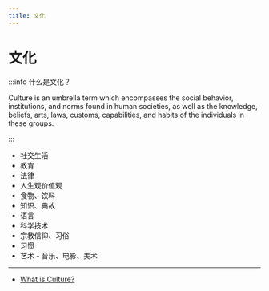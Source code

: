 ```yaml
---
title: 文化
---
```


# 文化


:::info 什么是文化？

Culture is an umbrella term which encompasses the social behavior, institutions, and norms found in human societies, as well as the knowledge, beliefs, arts, laws, customs, capabilities, and habits of the individuals in these groups.

:::

- 社交生活
- 教育
- 法律
- 人生观价值观
- 食物、饮料
- 知识、典故
- 语言
- 科学技术
- 宗教信仰、习俗
- 习惯
- 艺术 - 音乐、电影、美术

---

- [What is Culture? ](https://medium.com/@beautehealthy/7b4d65caddc7)
